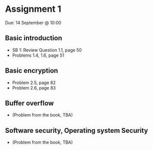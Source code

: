 # Assignment 1
Due: 14 September @ 10:00

## Basic introduction

  * SB 1: Review Question 1.1, page 50
  * Problems 1.4, 1.6, page 51

## Basic encryption

  * Problem 2.5, page 82
  * Problem 2.6, page 83

## Buffer overflow

  * (Problem from the book, TBA)

## Software security, Operating system Security

  * (Problem from the book, TBA)
